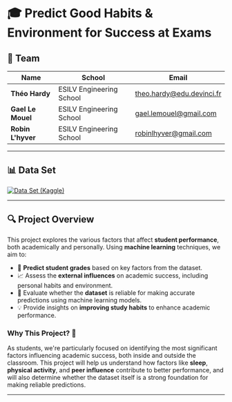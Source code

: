 # 🎓 Predict Good Habits & Environment for Success at Exams

## 👥 Team

| Name             | School                   | Email                        |
|------------------|--------------------------|------------------------------|
| **Théo Hardy**    | ESILV Engineering School | theo.hardy@edu.devinci.fr     |
| **Gael Le Mouel** | ESILV Engineering School | gael.lemouel@gmail.com        |
| **Robin L'hyver** | ESILV Engineering School | robinlhyver@gmail.com         |

---

## 📊 Data Set

[![Data Set (Kaggle)](https://img.shields.io/badge/Data%20Set-Kaggle-blue?style=flat-square)](https://www.kaggle.com/datasets/lainguyn123/student-performance-factors/data)

---

## 🔍 Project Overview

This project explores the various factors that affect **student performance**, both academically and personally. Using **machine learning** techniques, we aim to:

- 🧠 **Predict student grades** based on key factors from the dataset.
- 📈 Assess the **external influences** on academic success, including personal habits and environment.
- 🤖 Evaluate whether the **dataset** is reliable for making accurate predictions using machine learning models.
- 💡 Provide insights on **improving study habits** to enhance academic performance.

### Why This Project? 🎯

As students, we're particularly focused on identifying the most significant factors influencing academic success, both inside and outside the classroom. This project will help us understand how factors like **sleep**, **physical activity**, and **peer influence** contribute to better performance, and will also determine whether the dataset itself is a strong foundation for making reliable predictions.

---
